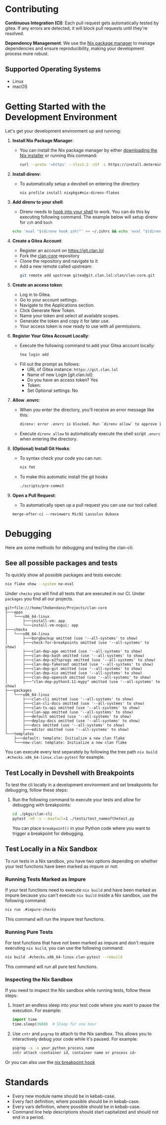 # Contributing

**Continuous Integration (CI)**: Each pull request gets automatically tested by gitea. If any errors are detected, it will block pull requests until they're resolved.

**Dependency Management**: We use the [Nix package manager](https://nixos.org/) to manage dependencies and ensure reproducibility, making your development process more robust.

## Supported Operating Systems

- Linux
- macOS

# Getting Started with the Development Environment

Let's get your development environment up and running:

1. **Install Nix Package Manager**:

      - You can install the Nix package manager by either [downloading the Nix installer](https://github.com/DeterminateSystems/nix-installer/releases) or running this command:
        ```bash
        curl --proto '=https' --tlsv1.2 -sSf -L https://install.determinate.systems/nix | sh -s -- install
        ```

2. **Install direnv**:

      - To automatically setup a devshell on entering the directory
        ```bash
        nix profile install nixpkgs#nix-direnv-flakes
        ```

3. **Add direnv to your shell**:

      - Direnv needs to [hook into your shell](https://direnv.net/docs/hook.html) to work.
        You can do this by executing following command. The example below will setup direnv for `zsh` and `bash`

      ```bash
      echo 'eval "$(direnv hook zsh)"' >> ~/.zshrc && echo 'eval "$(direnv hook bash)"' >> ~/.bashrc && eval "$SHELL"
      ```

4. **Create a Gitea Account**:
      - Register an account on https://git.clan.lol
      - Fork the [clan-core](https://git.clan.lol/clan/clan-core) repository
      - Clone the repository and navigate to it
      - Add a new remote called upstream:
         ```bash
         git remote add upstream gitea@git.clan.lol:clan/clan-core.git
         ```
5. **Create an access token**:
      - Log in to Gitea.
      - Go to your account settings.
      - Navigate to the Applications section.
      - Click Generate New Token.
      - Name your token and select all available scopes.
      - Generate the token and copy it for later use.
      - Your access token is now ready to use with all permissions.

5. **Register Your Gitea Account Locally**:

      - Execute the following command to add your Gitea account locally:
        ```bash
        tea login add
        ```
      - Fill out the prompt as follows:
        - URL of Gitea instance: `https://git.clan.lol`
        - Name of new Login [git.clan.lol]:
        - Do you have an access token? Yes
        - Token: <yourtoken>
        - Set Optional settings: No


6. **Allow .envrc**:

      - When you enter the directory, you'll receive an error message like this:
        ```bash
        direnv: error .envrc is blocked. Run `direnv allow` to approve its content
        ```
      - Execute `direnv allow` to automatically execute the shell script `.envrc` when entering the directory.

7. **(Optional) Install Git Hooks**:
      - To syntax check your code you can run:
         ```bash
         nix fmt
         ```
      - To make this automatic install the git hooks
         ```bash
         ./scripts/pre-commit
         ```

8. **Open a Pull Request**:
      - To automatically open up a pull request you can use our tool called:
      ```
      merge-after-ci --reviewers Mic92 Lassulus Qubasa
      ```

# Debugging

Here are some methods for debugging and testing the clan-cli:

## See all possible packages and tests

To quickly show all possible packages and tests execute:

```bash
nix flake show --system no-eval
```

Under `checks` you will find all tests that are executed in our CI. Under `packages` you find all our projects.

```
git+file:///home/lhebendanz/Projects/clan-core
├───apps
│   └───x86_64-linux
│       ├───install-vm: app
│       └───install-vm-nogui: app
├───checks
│   └───x86_64-linux
│       ├───borgbackup omitted (use '--all-systems' to show)
│       ├───check-for-breakpoints omitted (use '--all-systems' to show)
│       ├───clan-dep-age omitted (use '--all-systems' to show)
│       ├───clan-dep-bash omitted (use '--all-systems' to show)
│       ├───clan-dep-e2fsprogs omitted (use '--all-systems' to show)
│       ├───clan-dep-fakeroot omitted (use '--all-systems' to show)
│       ├───clan-dep-git omitted (use '--all-systems' to show)
│       ├───clan-dep-nix omitted (use '--all-systems' to show)
│       ├───clan-dep-openssh omitted (use '--all-systems' to show)
│       ├───"clan-dep-python3.11-mypy" omitted (use '--all-systems' to show)
├───packages
│   └───x86_64-linux
│       ├───clan-cli omitted (use '--all-systems' to show)
│       ├───clan-cli-docs omitted (use '--all-systems' to show)
│       ├───clan-ts-api omitted (use '--all-systems' to show)
│       ├───clan-app omitted (use '--all-systems' to show)
│       ├───default omitted (use '--all-systems' to show)
│       ├───deploy-docs omitted (use '--all-systems' to show)
│       ├───docs omitted (use '--all-systems' to show)
│       ├───editor omitted (use '--all-systems' to show)
└───templates
    ├───default: template: Initialize a new clan flake
    └───new-clan: template: Initialize a new clan flake
```

You can execute every test separately by following the tree path `nix build .#checks.x86_64-linux.clan-pytest` for example.

## Test Locally in Devshell with Breakpoints

To test the cli locally in a development environment and set breakpoints for debugging, follow these steps:

1. Run the following command to execute your tests and allow for debugging with breakpoints:
   ```bash
   cd ./pkgs/clan-cli
   pytest -n0 -s --maxfail=1 ./tests/test_nameofthetest.py
   ```
   You can place `breakpoint()` in your Python code where you want to trigger a breakpoint for debugging.

## Test Locally in a Nix Sandbox

To run tests in a Nix sandbox, you have two options depending on whether your test functions have been marked as impure or not:

### Running Tests Marked as Impure

If your test functions need to execute `nix build` and have been marked as impure because you can't execute `nix build` inside a Nix sandbox, use the following command:

```bash
nix run .#impure-checks
```

This command will run the impure test functions.

### Running Pure Tests

For test functions that have not been marked as impure and don't require executing `nix build`, you can use the following command:

```bash
nix build .#checks.x86_64-linux.clan-pytest --rebuild
```

This command will run all pure test functions.

### Inspecting the Nix Sandbox

If you need to inspect the Nix sandbox while running tests, follow these steps:

1. Insert an endless sleep into your test code where you want to pause the execution. For example:

   ```python
   import time
   time.sleep(3600)  # Sleep for one hour
   ```

2. Use `cntr` and `psgrep` to attach to the Nix sandbox. This allows you to interactively debug your code while it's paused. For example:

   ```bash
   psgrep -a -x your_python_process_name
   cntr attach <container id, container name or process id>
   ```

Or you can also use the [nix breakpoint hook](https://nixos.org/manual/nixpkgs/stable/#breakpointhook)


# Standards

- Every new module name should be in kebab-case.
- Every fact definition, where possible should be in kebab-case.
- Every vars definition, where possible should be in kebab-case.
- Command line help descriptions should start capitalized and should not end in a period.
